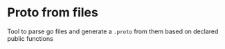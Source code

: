 # Proto from files

Tool to parse go files and generate a `.proto` from them based on declared public functions
